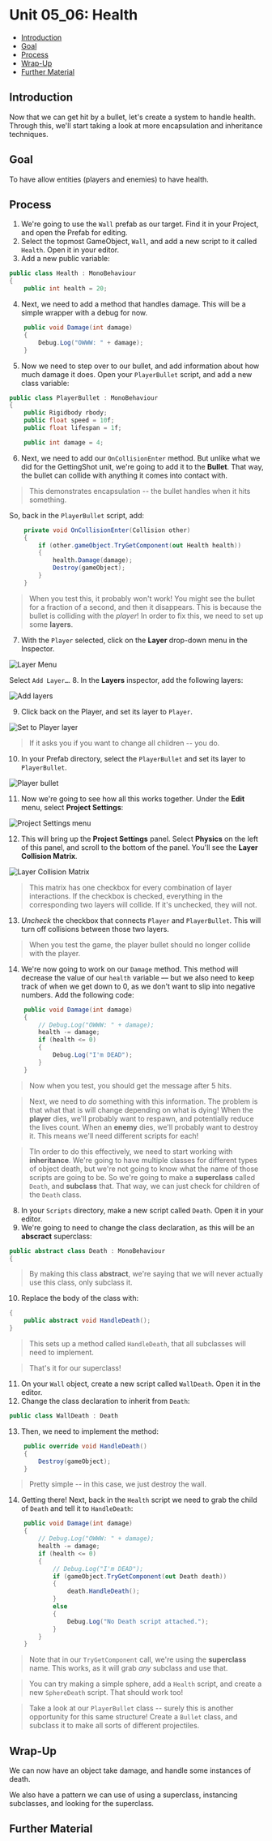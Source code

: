 # Unit 05_06: Health <!-- omit in toc -->
- [Introduction](#introduction)
- [Goal](#goal)
- [Process](#process)
- [Wrap-Up](#wrap-up)
- [Further Material](#further-material)

## Introduction

Now that we can get hit by a bullet, let's create a system to handle health. Through this, we'll start taking a look at more encapsulation and inheritance techniques.

## Goal

To have allow entities (players and enemies) to have health.

## Process

1. We're going to use the `Wall` prefab as our target. Find it in your Project, and open the Prefab for editing.
2. Select the topmost GameObject, `Wall`, and add a new script to it called `Health`. Open it in your editor.
3. Add a new public variable:

```C#
public class Health : MonoBehaviour
{
    public int health = 20;
```

4. Next, we need to add a method that handles damage. This will be a simple wrapper with a debug for now.

```C#
    public void Damage(int damage)
    {
        Debug.Log("OWWW: " + damage);
    }
```

5. Now we need to step over to our bullet, and add information about how much damage it does. Open your `PlayerBullet` script, and add a new class variable:

```C#
public class PlayerBullet : MonoBehaviour
{
    public Rigidbody rbody;
    public float speed = 10f;
    public float lifespan = 1f;

    public int damage = 4;
```

6. Next, we need to add our `OnCollisionEnter` method. But unlike what we did for the GettingShot unit, we're going to add it to the **Bullet**. That way, the bullet can collide with anything it comes into contact with.

> This demonstrates encapsulation -- the bullet handles when it hits something.

So, back in the `PlayerBullet` script, add:

```C#
    private void OnCollisionEnter(Collision other)
    {
        if (other.gameObject.TryGetComponent(out Health health))
        {
            health.Damage(damage);
            Destroy(gameObject);
        }
    }
```

> When you test this, it probably won't work! You might see the bullet for a fraction of a second, and then it disappears. This is because the bullet is colliding with the *player*! In order to fix this, we need to set up some **layers**.

7. With the `Player` selected, click on the **Layer** drop-down menu in the Inspector.

![Layer Menu](images/05f_LayerMenu.png)

Select `Add Layer…`.
8. In the **Layers** inspector, add the following layers:

![Add layers](images/05f_Layers.png)

9. Click back on the Player, and set its layer to `Player`.

![Set to Player layer](images/05f_SetToPlayer.png)

> If it asks you if you want to change all children -- you do.

10. In your Prefab directory, select the `PlayerBullet` and set its layer to `PlayerBullet`.

![Player bullet](images/05f_PlayerBullet.png)

11. Now we're going to see how all this works together. Under the **Edit** menu, select **Project Settings**:

![Project Settings menu](images/05f_ProjectSettingsMenu.png)

12. This will bring up the **Project Settings** panel. Select **Physics** on the left of this panel, and scroll to the bottom of the panel. You'll see the **Layer Collision Matrix**.

![Layer Collision Matrix](images/05f_LayerCollisionMatrix.png)

> This matrix has one checkbox for every combination of layer interactions. If the checkbox is checked, everything in the corresponding two layers will collide. If it's unchecked, they will not.

13. *Uncheck* the checkbox that connects `Player` and `PlayerBullet`. This will turn off collisions between those two layers.

> When you test the game, the player bullet should no longer collide with the player.

14. We're now going to work on our `Damage` method. This method will decrease the value of our `health` variable –– but we also need to keep track of when we get down to 0, as we don't want to slip into negative numbers. Add the following code:

```C#
    public void Damage(int damage)
    {
        // Debug.Log("OWWW: " + damage);
        health -= damage;
        if (health <= 0)
        {
            Debug.Log("I'm DEAD");
        }
    }
```

> Now when you test, you should get the message after 5 hits.

> Next, we need to *do* something with this information. The problem is that what that is will change depending on what is dying! When the **player** dies, we'll probably want to respawn, and potentially reduce the lives count. When an **enemy** dies, we'll probably want to destroy it. This means we'll need different scripts for each!

> TIn order to do this effectively, we need to start working with **inheritance**. We're going to have multiple classes for different types of object death, but we're not going to know what the name of those scripts are going to be. So we're going to make a **superclass** called `Death`, and **subclass** that. That way, we can just check for children of the `Death` class.

8. In your `Scripts` directory, make a new script called `Death`. Open it in your editor.
9. We're going to need to change the class declaration, as this will be an **abscract** superclass:

```C#
public abstract class Death : MonoBehaviour
{
```

> By making this class **abstract**, we're saying that we will never actually use this class, only subclass it.

10. Replace the body of the class with:

```C#
{
    public abstract void HandleDeath();
}
```

> This sets up a method called `HandleDeath`, that all subclasses will need to implement.

> That's it for our superclass!

11.  On your `Wall` object, create a new script called `WallDeath`. Open it in the editor.
12.  Change the class declaration to inherit from `Death`:

```C#
public class WallDeath : Death
```

13. Then, we need to implement the method:

```C#
    public override void HandleDeath()
    {
        Destroy(gameObject);
    }
```

> Pretty simple -- in this case, we just destroy the wall.

14. Getting there! Next, back in the `Health` script we need to grab the child of `Death` and tell it to `HandleDeath`:

```C#
    public void Damage(int damage)
    {
        // Debug.Log("OWWW: " + damage);
        health -= damage;
        if (health <= 0)
        {
            // Debug.Log("I'm DEAD");
            if (gameObject.TryGetComponent(out Death death))
            {
                death.HandleDeath();
            }
            else
            {
                Debug.Log("No Death script attached.");
            }
        }
    }
```

> Note that in our `TryGetComponent` call, we're using the **superclass** name. This works, as it will grab *any* subclass and use that.

> You can try making a simple sphere, add a `Health` script, and create a new `SphereDeath` script. That should work too!

> Take a look at our `PlayerBullet` class -- surely this is another opportunity for this same structure! Create a `Bullet` class, and subclass it to make all sorts of different projectiles.

## Wrap-Up
We can now have an object take damage, and handle some instances of death.

We also have a pattern we can use of using a superclass, instancing subclasses, and looking for the superclass.


## Further Material
